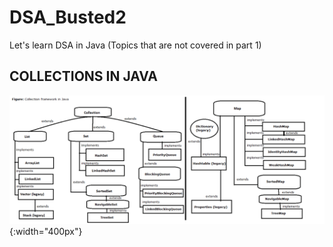 # DSA_Busted2
Let's learn DSA in Java (Topics that are not covered in part 1)

<H2> COLLECTIONS IN JAVA</H2>

![Alt text](https://github.com/akankshaaa013/DSA_Busted2/blob/main/abc.png){:width="400px"}
